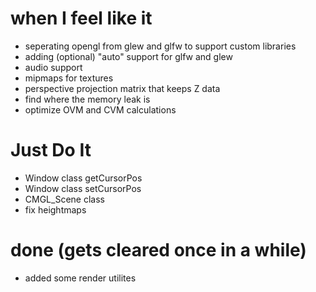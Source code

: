 # when I feel like it
- seperating opengl from glew and glfw to support custom libraries
- adding (optional) "auto" support for glfw and glew
- audio support
- mipmaps for textures
- perspective projection matrix that keeps Z data
- find where the memory leak is
- optimize OVM and CVM calculations

# Just Do It
- Window class getCursorPos
- Window class setCursorPos
- CMGL_Scene class
- fix heightmaps


# done (gets cleared once in a while)
- added some render utilites
